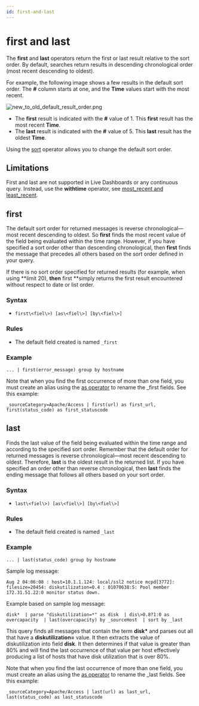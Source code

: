 ```yaml
---
id: first-and-last
---
```


# first and last

The **first** and **last** operators return the first or last result
relative to the sort order. By default, searches return results in
descending chronological order (most recent descending to oldest).

For example, the following image shows a few results in the default sort
order. The **#** column starts at one, and the **Time** values
start with the most recent.

![new_to_old_default_result_order.png](../../static/img/Search-Query-Language/aaGroup/first-and-last/new_to_old_default_result_order.png)

-   The **first** result is indicated with the **#** value of 1.
    This **first** result has the most recent **Time**.
-   The **last** result is indicated with the **#** value of 5.
    This **last** result has the oldest **Time**.

Using the [sort](../Search-Operators/sort.md "sort") operator allows you
to change the default sort order.

## Limitations

First and last are not supported in Live Dashboards or any continuous
query. Instead, use the **withtime** operator, see [most_recent and
least_recent](most-recent-and-least-recent.md "most_recent and least_recent").

## first

The default sort order for returned messages is reverse
chronological—most recent descending to oldest. So **first** finds the
most recent value of the field being evaluated within the time range.
However, if you have specified a sort order other than descending
chronological, then **first** finds the message that precedes all others
based on the sort order defined in your query.

If there is no sort order specified for returned results (for example,
when using **limit 20), **then** first **simply returns the first result
encountered without respect to date or list order.

### Syntax

-   `first\<fiel\>) [as\<fiel\>] [by\<fiel\>]`

### Rules

-   The default field created is named `_first`

### Example

`... | first(error_message) group by hostname`

Note that when you find the first occurrence of more than one field, you
must create an alias using the [as
operator](../Search-Operators/as-operator.md) to rename the \_first
fields. See this example:

`_sourceCategory=Apache/Access | first(url) as first_url, first(status_code) as first_statuscode`

## last

Finds the last value of the field being evaluated within the time range
and according to the specified sort order. Remember that the default
order for returned messages is reverse chronological—most recent
descending to oldest. Therefore, **last** is the oldest result in the
returned list. If you have specified an order other than reverse
chronological, then **last** finds the ending message that follows all
others based on your sort order.

### Syntax

-   `last\<fiel\>) [as\<fiel\>] [by\<fiel\>]`

### Rules

-   The default field created is named `_last`

### Example

`... | last(status_code) group by hostname`

Sample log message:

    Aug 2 04:06:08 : host=10.1.1.124: local/ssl2 notice mcpd[3772]: filesize=20454: diskutilization=0.4 : 01070638:5: Pool member 172.31.51.22:0 monitor status down.

Example based on sample log message:

`disk*  | parse "diskutilization=*" as disk  | dis\>0.8?1:0 as overcapacity  | last(overcapacity) by _sourceHost  | sort by _last`

This query finds all messages that contain the term **disk\*** and
parses out all that have a **diskutilization=** value. It then extracts
the value of diskutilization into field **disk**. It then determines if
that value is greater than 80% and will find the last occurrence of that
value per host effectively producing a list of hosts that have disk
utilization that is over 80%.

Note that when you find the last occurrence of more than one field, you
must create an alias using the [as
operator](../Search-Operators/as-operator.md) to rename the
\_last fields. See this example:

`_sourceCategory=Apache/Access | last(url) as last_url, last(status_code) as last_statuscode`
